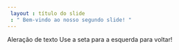 ```yaml
---
 layout : título do slide
 : " Bem-vindo ao nosso segundo slide! "
---
```

Aleração de texto
Use a seta para a esquerda para voltar!
